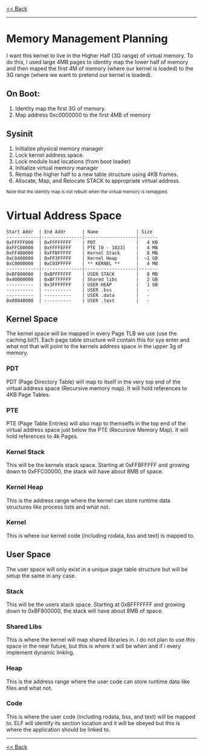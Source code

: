 [<< Back](README.md)

---

# Memory Management Planning

I want this kernel to live in the Higher Half (3G range) of virtual memory. To
do this, I used large 4MB pages to identity map the lower half of memory and
then maped the first 4M of memory (where our kernel is loaded) to the 3G range
(where we want to pretend our kernel is loaded).

## On Boot:

1. Identity map the first 3G of memory.
2. Map address 0xc0000000 to the first 4MB of memory

## Sysinit

1. Initialize physical memory manager
2. Lock kernel address space.
3. Lock module load locations (from boot loader)
4. Initialize virtual memory manager
5. Remap the higher half to a new table structure using 4KB frames.
6. Allocate, Map, and Relocate STACK to appropriate virtual address.

<sup>Note that the identity map is not rebuilt when the virtual memory is
remapped.<sup>

# Virtual Address Space

```
Start Addr  | End Addr      | Name              | Size
------------|---------------|-------------------|-------
0xFFFFF000  | 0xFFFFFFFF    | PDT               |   4 KB
0xFFC00000  | 0xFFFFEFFF    | PTE [0 - 1023]    |   4 MB
0xFF400000  | 0xFFBFFFFF    | Kernel Stack      |   8 MB
0xC0400000  | 0xFF3FFFFF    | Kernel Heap       |  ~1 GB
0xC0000000  | 0xC03FFFFF    | ** KERNEL **      |   4 MB
------------|---------------|-------------------|-------
0xBF800000  | 0xBFFFFFFF    | USER STACK        |   8 MB
0x40000000  | 0xBF7FFFFF    | Shared libs       |   2 GB
----------  | 0x3FFFFFFF    | USER HEAP         |   1 GB
----------  | ----------    | USER .bss         |   -
----------  | ----------    | USER .data        |   -
0x08048000  | ----------    | USER .text        |   -
``` 

## Kernel Space

The kernel space will be mapped in every Page TLB we use (use the caching
bit?). Each page table structure will contain this for sys enter and what not
that will point to the kernels address space in the upper 3g of memory.

### PDT

PDT (Page Directory Table) will map to itself in the very top end of the
virtual address space (Recursive memory map).  It will hold references to 4KB
Page Tables.

### PTE

PTE (Page Table Entries) will also map to themselfs in the top end of the
virtual address space just below the PTE (Recursive Memory Map). It will hold
references to 4k Pages.

### Kernel Stack

This will be the kernels stack space. Starting at 0xFFBFFFFF and growing down
to 0xFFC00000, the stack will have about 8MB of space.

### Kernel Heap

This is the address range where the kernel can store runtime data structures
like process lists and what not.

### Kernel

This is where our kernel code (including rodata, bss and text) is mapped to.

## User Space

The user space will only exist in a unique page table structure but will be
setup the same in any case.

### Stack

This will be the users stack space. Starting at 0xBFFFFFFF and growing down
to 0xBF800000, the stack will have about 8MB of space.

### Shared Libs

This is where the kernel will map shared libraries in. I do not plan to use
this space in the near future, but this is where it will be when and if i every
implement dynamic linking.

### Heap

This is the address range where the user code can store runtime data like files
and what not.

### Code

This is where the user code (including rodata, bss, and text) will be mapped
to. ELF will identify its section location and it will be obeyed but this is
where the application should be linked to.

---

[<< Back](README.md)
